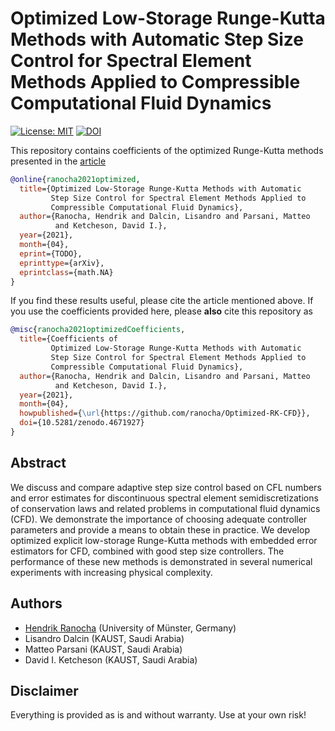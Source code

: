 # Optimized Low-Storage Runge-Kutta Methods with Automatic Step Size Control for Spectral Element Methods Applied to Compressible Computational Fluid Dynamics

[![License: MIT](https://img.shields.io/badge/License-MIT-success.svg)](https://opensource.org/licenses/MIT)
[![DOI](https://zenodo.org/badge/DOI/10.5281/zenodo.4671927.svg)](https://doi.org/10.5281/zenodo.4671927)

This repository contains coefficients of the optimized Runge-Kutta methods presented in the
[article](https://arxiv.org/abs/TODO)
```bibtex
@online{ranocha2021optimized,
  title={Optimized Low-Storage Runge-Kutta Methods with Automatic
         Step Size Control for Spectral Element Methods Applied to
         Compressible Computational Fluid Dynamics},
  author={Ranocha, Hendrik and Dalcin, Lisandro and Parsani, Matteo
          and Ketcheson, David I.},
  year={2021},
  month={04},
  eprint={TODO},
  eprinttype={arXiv},
  eprintclass={math.NA}
}
```

If you find these results useful, please cite the article mentioned above. If you
use the coefficients provided here, please **also** cite this repository as
```bibtex
@misc{ranocha2021optimizedCoefficients,
  title={Coefficients of
         Optimized Low-Storage Runge-Kutta Methods with Automatic
         Step Size Control for Spectral Element Methods Applied to
         Compressible Computational Fluid Dynamics},
  author={Ranocha, Hendrik and Dalcin, Lisandro and Parsani, Matteo
          and Ketcheson, David I.},
  year={2021},
  month={04},
  howpublished={\url{https://github.com/ranocha/Optimized-RK-CFD}},
  doi={10.5281/zenodo.4671927}
}
```


## Abstract

We discuss and compare adaptive step size control based on CFL numbers and
error estimates for discontinuous spectral element semidiscretizations of
conservation laws and related problems in computational fluid dynamics (CFD).
We demonstrate the importance of choosing adequate controller
parameters and provide a means to obtain these in practice.
We develop optimized explicit low-storage Runge-Kutta methods with embedded error
estimators for CFD, combined with good step size controllers.
The performance of these new methods is demonstrated in several numerical
experiments with increasing physical complexity.


## Authors

* [Hendrik Ranocha](https://ranocha.de) (University of Münster, Germany)
* Lisandro Dalcin (KAUST, Saudi Arabia)
* Matteo Parsani (KAUST, Saudi Arabia)
* David I. Ketcheson (KAUST, Saudi Arabia)


## Disclaimer

Everything is provided as is and without warranty. Use at your own risk!
